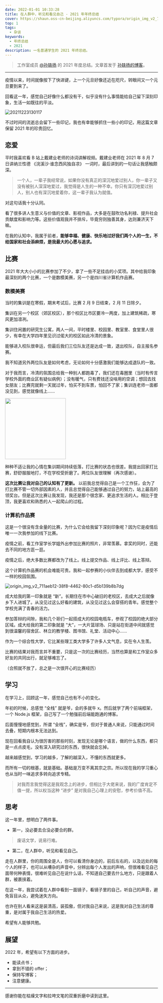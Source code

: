 ```yaml
---
date: 2022-01-01 10:33:28
title: 在人群中，听见和看见自己 - 2021 年年终总结
cover: https://shaun.oss-cn-beijing.aliyuncs.com/typora/origin_img_v2_711aeb12-38f8-4462-80c1-d5b139b8b7dg.jpg/watermark
top: 1
tags:
  - 杂谈
keywords:
  - 年终总结
  - 2021
description: 一名普通学生的 2021 年终总结。
---
```


> 工作室成员 [@孙轶扬](https://syy11.cn/) 的 2021 年度总结。文章首发于 [孙轶扬的博客](https://blog.syy11.cn/)。

---


疫情以来，时间就像按下了快进键，上一个元旦好像还近在咫尺，转眼间又一个元旦要到来了。

回看这一年，感觉自己好像什么都没有干，似乎没有什么事情能给自己留下深刻印象，生活一如既往的平淡。

![20211223130117](https://shaun.oss-cn-beijing.aliyuncs.com/typora/20211223130117.png/watermark)

不过时间的流逝总会留下一些印记，我也有幸能够抓住一些小的印记，用这篇文章保留 2021 年的珍贵回忆。

## 恋爱

平时我喜欢看 B 站上戴建业老师的诗词讲解视频。戴建业老师在 2021 年 8 月 7 日讲纳兰性德 《浣溪沙·谁念西风独自凉》 一词时，最后讲到的一句话让我感触颇深。

> 一个人，一辈子我经常说，如果你没有真正的深沉地爱过别人，你一辈子又没有被别人深深地爱过，我觉得是人生的一种不幸。你只有深沉地爱过别人，别人也有深沉地爱着你，这一辈子我认为就值。

对这句话我十分认同。

看了很多讲人生意义与价值的文章、影视作品，大多是在鼓吹功名利禄、提升社会贡献度和影响力等。这些价值观我并不排斥，毕竟穷则独善其身，达则兼济天下嘛。

在我的认知中，我属于前者，**能够幸福、健康、快乐地过好我们两个人的一生，不给国家和社会添麻烦，是我最大的心愿与追求。**

## 比赛

2021 年大大小小的比赛参加了不少，拿了一些不足挂齿的小奖项。其中给我印象最深刻的两个比赛，一个是数模美赛，另一个是四川省计算机作品赛。

### 数模美赛

当时的集训是在寒假，期末考试后，比赛 2 月 9 日结束，2 月 11 日除夕。

集训在另一个校区（郊区校区），那个校区比市区要冷一两度，加上建筑稀疏，寒风更加凛冽。

集训住闲置的研究生公寓，两人一间，平时楼里、校园里、教室里、食堂里人很少，有幸在大学四年里见识过偌大的校区如此冷清的景象。

能够进入校队很幸运，但最后我们三位队友还是达成一致，退出校队，自主报名参赛。

我不知道另外两位队友是如何考虑，无论如何十分感激我们能够达成退队的一致。

对于我而言，冷清的氛围总给我一种别人都跑毒了，我们还在毒圈里（当时有传言学校外面的商业区有疑似病例）；没有暖气，只有费钱还没啥用的空调；想回去找女朋友；比赛完就剩一天就过年，怕买不到车票，怕回不了家；集训连老师一面都没见到，感觉就像线上……

<img src="https://shaun.oss-cn-beijing.aliyuncs.com/typora/20211223134648.png/watermark" style="width: 200px;" />

种种不适让我的心情在集训期间持续低落，打比赛的状态也很差。我提出回家打比赛，舒舒服服地打，不在学校受折磨了。两位队友很理解（再次感谢）。

**这次比赛让我对自己的认知有了更新。** 以前我总觉得自己是一个工作狂，会为了打比赛不管一切外部因素的人，并且总觉得自己能够通过自己的努力，站上最高的领奖台。但是这次比赛让我发现，我还是那个很念家、更追求生活的人。相比于登顶，我更喜欢和熟悉的人一起爬山的过程。

### 计算机作品赛

这是一个很没有含金量的比赛，为什么它会给我留下深刻印象呢？因为它是疫情后唯一一次我参加的线下比赛。

疫情之前，看工作室学长学姐外出参加比赛的照片，非常羡慕。拿奖的同时，还能去不同的地方逛一逛。

疫情之后，绝大多数比赛都改为了线上。线上提交作品、线上评比、线上答辩。

这个计算机作品赛的机会难能可贵。我和一起参赛的小伙伴去到成都大学，感受不一样的校园氛围。

![origin_img_v2_711aeb12-38f8-4462-80c1-d5b139b8b7dg](https://shaun.oss-cn-beijing.aliyuncs.com/typora/origin_img_v2_711aeb12-38f8-4462-80c1-d5b139b8b7dg.jpg/watermark)

成大给我的第一印象就是 “新”。长期住在市中心破旧的老校区，去成大之后就像乡下人进城了。从没见过这么好看的建筑，从没见过这么会穿搭的青年。感觉整个学校充满了青春的活力。

参加答辩的间隙，我和几个哥们一起搭成大的校园电瓶车，参观了校园的绝大部分区域。成大给我的第二印象就是 “大”，一大片篮球场、只是站在街道中间就感觉到很温馨的宿舍区、林立的教学楼、图书馆、礼堂、活动中心……

作为一个综合性大学，它比某些理工类大学多了许多人文气息，实在令人生羡。

比赛的结果对我而言并不重要，只是这一次的比赛经历，当然也算是和工作室众多好友的共同出行，就足够难忘了。

（合照就不放了，总之是一次很开心的比赛经历）

## 学习

在学习上，回顾这一年，感觉自己也有不小的变化。

年初的时候，总感觉 “全栈” 就是爷，会的多就牛 x。然后就学了两个前端框架，一个 Node.js 框架，自己写了一个勉强前后端能跑通的博客。

后面慢慢地感觉到，所谓 “全栈”，确实是爷，但对于普通人来说，只能通过时间去叠，短期内根本无法达到。

现在回看我自认为很厉害的那些时刻，发现无论是哪个语言，做的什么东西，都只是一点点皮毛，没有深入研究过的东西，很快就会忘掉。

越来越感觉到，学习的越多，了解的越深入，不懂的东西就更多。

而所有一切的根基，就是基础。基础是万变不离其宗之宗。所以现在我的学习重心也从当时一味追求多转向追求专精。

> 对我而言我觉得这是我观念上的进步，但相比于大佬来说，我的广度肯定不值一提，所以权当这种 “进步” 是对我自己心理上的安慰，参考价值不高。

## 思考

这一年里，想明白了两件事。

- 第一，没必要去合没必要合的群。

> 废话文学，说易行难。

- 第二，在人群中，听见和看见自己。

走在人群里，你的周围全是人，你可以看清你身边的，前后左右的，以及远处的每个人的样子，也可以从嘈杂的声音中，分辨出每个人发出的声响，但很难看见自己面带何种表情，很难听见自己在说什么话，不知道自己要去什么地方，只是跟着人群，被裹挟着。

在这一年，我尝试着在人群中看到一面镜子，看镜子里的自己，听自己的声音，避免盲目从众，避免迷失方向。

也许在别人看来这是装清高，装孤傲，但对我自己来说，这是我对自己生活的尊重，是对属于我自己生活的热爱。

希望有人能够共勉。

## 展望

2022 年，希望有以下方面的进步。

- 能读点书；
- 拿到不错的 offer；
- 保持写博客；
- 注意健康。

---

感谢你能在枯燥文字和拉垮文笔的双重折磨中读到这里。

